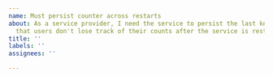 ```yaml
---
name: Must persist counter across restarts
about: As a service provider, I need the service to persist the last known count so
  that users don't lose track of their counts after the service is restarted.
title: ''
labels: ''
assignees: ''

---
```



